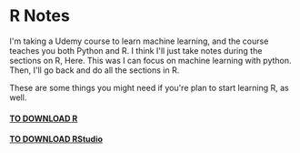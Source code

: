 # R Notes

I'm taking a Udemy course to learn machine learning, and the course teaches you both Python and R. I think I'll just take notes during the sections on R, Here. This was I can focus on machine learning with python.
Then, I'll go back and do all the sections in R.

These are some things you might need if you're plan to start learning R, as well.

#### [TO DOWNLOAD R](https://cran.r-project.org/)

#### [TO DOWNLOAD RStudio](https://www.rstudio.com/)
